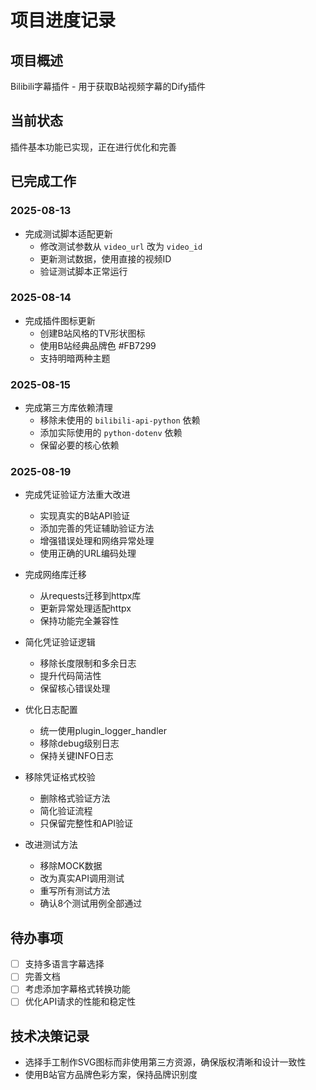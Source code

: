 # 项目进度记录

## 项目概述
Bilibili字幕插件 - 用于获取B站视频字幕的Dify插件

## 当前状态
插件基本功能已实现，正在进行优化和完善

## 已完成工作

### 2025-08-13
- 完成测试脚本适配更新
  - 修改测试参数从 `video_url` 改为 `video_id`
  - 更新测试数据，使用直接的视频ID
  - 验证测试脚本正常运行

### 2025-08-14
- 完成插件图标更新
  - 创建B站风格的TV形状图标
  - 使用B站经典品牌色 #FB7299
  - 支持明暗两种主题

### 2025-08-15
- 完成第三方库依赖清理
  - 移除未使用的 `bilibili-api-python` 依赖
  - 添加实际使用的 `python-dotenv` 依赖
  - 保留必要的核心依赖

### 2025-08-19
- 完成凭证验证方法重大改进
  - 实现真实的B站API验证
  - 添加完善的凭证辅助验证方法
  - 增强错误处理和网络异常处理
  - 使用正确的URL编码处理

- 完成网络库迁移
  - 从requests迁移到httpx库
  - 更新异常处理适配httpx
  - 保持功能完全兼容性

- 简化凭证验证逻辑
  - 移除长度限制和多余日志
  - 提升代码简洁性
  - 保留核心错误处理

- 优化日志配置
  - 统一使用plugin_logger_handler
  - 移除debug级别日志
  - 保持关键INFO日志

- 移除凭证格式校验
  - 删除格式验证方法
  - 简化验证流程
  - 只保留完整性和API验证

- 改进测试方法
  - 移除MOCK数据
  - 改为真实API调用测试
  - 重写所有测试方法
  - 确认8个测试用例全部通过

## 待办事项
- [ ] 支持多语言字幕选择
- [ ] 完善文档
- [ ] 考虑添加字幕格式转换功能
- [ ] 优化API请求的性能和稳定性

## 技术决策记录
- 选择手工制作SVG图标而非使用第三方资源，确保版权清晰和设计一致性
- 使用B站官方品牌色彩方案，保持品牌识别度